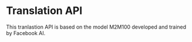 # Translation API

This tranlastion API is based on the model M2M100 developed and trained by Facebook AI.
